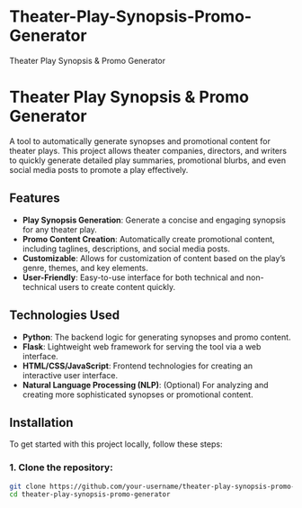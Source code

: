 # Theater-Play-Synopsis-Promo-Generator
Theater Play Synopsis &amp; Promo Generator
# Theater Play Synopsis & Promo Generator

A tool to automatically generate synopses and promotional content for theater plays. This project allows theater companies, directors, and writers to quickly generate detailed play summaries, promotional blurbs, and even social media posts to promote a play effectively.

## Features

- **Play Synopsis Generation**: Generate a concise and engaging synopsis for any theater play.
- **Promo Content Creation**: Automatically create promotional content, including taglines, descriptions, and social media posts.
- **Customizable**: Allows for customization of content based on the play’s genre, themes, and key elements.
- **User-Friendly**: Easy-to-use interface for both technical and non-technical users to create content quickly.

## Technologies Used

- **Python**: The backend logic for generating synopses and promo content.
- **Flask**: Lightweight web framework for serving the tool via a web interface.
- **HTML/CSS/JavaScript**: Frontend technologies for creating an interactive user interface.
- **Natural Language Processing (NLP)**: (Optional) For analyzing and creating more sophisticated synopses or promotional content.

## Installation

To get started with this project locally, follow these steps:

### 1. Clone the repository:
```bash
git clone https://github.com/your-username/theater-play-synopsis-promo-generator.git
cd theater-play-synopsis-promo-generator
